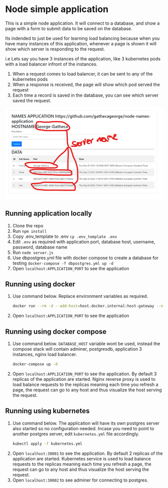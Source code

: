 # Node simple application

This is a simple node application. It will connect to a database, and show a page with a form to submit data to be saved on the database.

Its indended to just be used for learning load balancing because when you have many instances of this application, whenever a page is shown it will show which server is responding to the request.

i.e Lets say you have 3 instances of the application, like 3 kubernetes pods with a load balancer infront of the instances.

1. When a request comes to load balancer, it can be sent to any of the kubernetes pods
2. When a response is received, the page will show which pod served the request
3. Each time a record is saved in the database, you can see which server saved the request.

![Application Running](https://raw.githubusercontent.com/gathecageorge/node-names-application/main/app.png)

## Running application locally

1. Clone the repo
2. Run `npm install`
3. Copy .env_template to .env `cp .env_template .env`
4. Edit `.env` as required with application port, database host, username, password, database name
5. Run `node server.js`
6. Use dbpostgres.yml file with docker compose to create a database for testing `docker-compose -f dbpostgres.yml up -d`
6. Open `localhost:APPLICATION_PORT` to see the application

## Running using docker
1. Use command below. Replace environment variables as required.
    ```bash
    docker run --rm -d --add-host=host.docker.internal:host-gateway --name node-app -p 3001:3001 -e DATABASE_PORT=5432 -e APPLICATION_PORT=3001 -e DATABASE_HOST=host.docker.internal -e DATABASE_USER=postgres -e DATABASE_PASSWORD=example -e DATABASE_NAME=nodeNamesApplication gathecageorge/node-names-application:latest
    ```
2. Open `localhost:APPLICATION_PORT` to see the application

## Running using docker compose
1. Use command below. `DATABASE_HOST` variable wont be used, instead the compose stack will contain adminer, postgresdb, application 3 instances, nginx load balancer.
    ```bash
    docker-compose up -d
    ```
2. Open `localhost:APPLICATION_PORT` to see the application. By default 3 replicas of the application are started. Nginx reverse proxy is used to load balance requests to the replicas meaning each time you refresh a page, the request can go to any host and thus visualize the host serving the request.

## Running using kubernetes
1. Use command below. The application will have its own postgres server also started so no configuration needed. Incase you need to point to another postgres server, edit `kubernetes.yml` file accordingly.
    ```bash
    kubectl apply -f kubernetes.yml
    ```
2. Open `localhost:30001` to see the application. By default 2 replicas of the application are started. Kubernetes service is used to load balance requests to the replicas meaning each time you refresh a page, the request can go to any host and thus visualize the host serving the request.
3. Open `localhost:30002` to see adminer for connecting to postgres.

